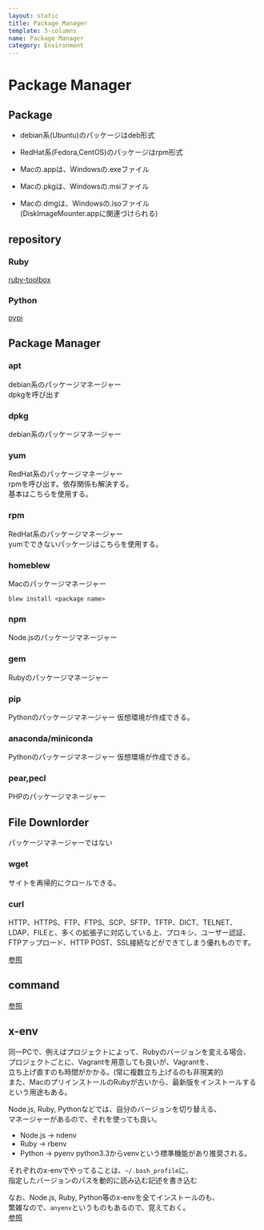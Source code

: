 ```yaml
---
layout: static
title: Package Manager
template: 3-columns
name: Package Manager
category: Environment
---
```


# Package Manager

## Package
- debian系(Ubuntu)のパッケージはdeb形式
- RedHat系(Fedora,CentOS)のパッケージはrpm形式

- Macの.appは、Windowsの.exeファイル
- Macの.pkgは、Windowsの.msiファイル
- Macの.dmgは、Windowsの.isoファイル  
(DiskImageMounter.appに関連づけられる)

## repository

### Ruby
[ruby-toolbox](https://www.ruby-toolbox.com)

### Python
[pypi](https://pypi.org)

## Package Manager

### apt
debian系のパッケージマネージャー  
dpkgを呼び出す

### dpkg
debian系のパッケージマネージャー  

### yum
RedHat系のパッケージマネージャー  
rpmを呼び出す。依存関係も解決する。  
基本はこちらを使用する。

### rpm
RedHat系のパッケージマネージャー  
yumでできないパッケージはこちらを使用する。

### homeblew
Macのパッケージマネージャー
```
blew install <package name>
```

### npm
Node.jsのパッケージマネージャー

### gem
Rubyのパッケージマネージャー

### pip
Pythonのパッケージマネージャー
仮想環境が作成できる。

### anaconda/miniconda
Pythonのパッケージマネージャー
仮想環境が作成できる。

### pear,pecl
PHPのパッケージマネージャー

## File Downlorder
パッケージマネージャーではない

### wget
サイトを再帰的にクロールできる。

### curl
HTTP、HTTPS、FTP、FTPS、SCP、SFTP、TFTP、DICT、TELNET、LDAP、FILEと、多くの拡張子に対応している上、プロキシ、ユーザー認証、FTPアップロード、HTTP POST、SSL接続などができてしまう優れものです。

[参照](http://d.hatena.ne.jp/ctrlshift/20080129/1201612626)

## command

[参照](http://xref.jp/package)

## x-env

同一PCで、例えばプロジェクトによって、Rubyのバージョンを変える場合、  
プロジェクトごとに、Vagrantを用意しても良いが、Vagrantを、  
立ち上げ直すのも時間がかかる。(常に複数立ち上げるのも非現実的)  
また、MacのプリインストールのRubyが古いから、最新版をインストールする  
という用途もある。

Node.js, Ruby, Pythonなどでは、自分のバージョンを切り替える、  
マネージャーがあるので、それを使っても良い。

- Node.js -> ndenv
- Ruby -> rbenv
- Python -> pyenv
  python3.3からvenvという標準機能があり推奨される。

それぞれのx-envでやってることは、`~/.bash_profile`に、  
指定したバージョンのパスを動的に読み込む記述を書き込む

なお、Node.js, Ruby, Python等のx-envを全てインストールのも、  
繁雑なので、`anyenv`というものもあるので、覚えておく。  
[参照](https://qiita.com/yutackall/items/6c48cf56317d8501f6df)
